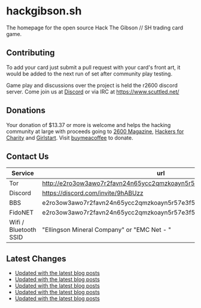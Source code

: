 # hackgibson.sh
The homepage for the open source Hack The Gibson // SH trading card game.


## Contributing

To add your card just submit a pull request with your card's front art, it would be added to the next run of set after community play testing.

Game play and discussions over the project is held the r2600 discord server. Come join us at [Discord](https://discord.com/invite/9hABUzz) or via IRC at https://www.scuttled.net/


## Donations

Your donation of $13.37 or more is welcome and helps the hacking community at large with proceeds going to [2600 Magazine](https://2600.com/), [Hackers for Charity](https://hackersforcharity.org) and [Girlstart](https://girlstart.org).  Visit [buymeacoffee](https://www.buymeacoffee.com/hackgibson.sh) to donate.


## Contact Us

Service | url
-|-
Tor | http://e2ro3ow3awo7r2favn24n65ycc2qmzkoayn5r57e3f56nvjwdcgg32ad.onion
Discord | https://discord.com/invite/9hABUzz
BBS | e2ro3ow3awo7r2favn24n65ycc2qmzkoayn5r57e3f56nvjwdcgg32ad.onion:23
FidoNET | e2ro3ow3awo7r2favn24n65ycc2qmzkoayn5r57e3f56nvjwdcgg32ad.onion:24554
Wifi / Bluetooth SSID | "Ellingson Mineral Company" or "EMC Net - <fidonet address>"

## Latest Changes
<!-- BLOG-POST-LIST:START -->
- [Updated with the latest blog posts](https://github.com/DFW2600/hackgibson.sh/commit/f482d7ccd86f35c0c2881dc145775a850c1f0e76)
- [Updated with the latest blog posts](https://github.com/DFW2600/hackgibson.sh/commit/ddf31c57d4eb1941b6872567c762ca46b2c4c734)
- [Updated with the latest blog posts](https://github.com/DFW2600/hackgibson.sh/commit/c14f8f546f764634c02a6b7a574b9bf929ad4f5e)
- [Updated with the latest blog posts](https://github.com/DFW2600/hackgibson.sh/commit/4230d7284f34a4d7700d6054176c06f4eadb8d2f)
- [Updated with the latest blog posts](https://github.com/DFW2600/hackgibson.sh/commit/434fb2a35183b855b15b79e5c29ac90358316008)
<!-- BLOG-POST-LIST:END -->
